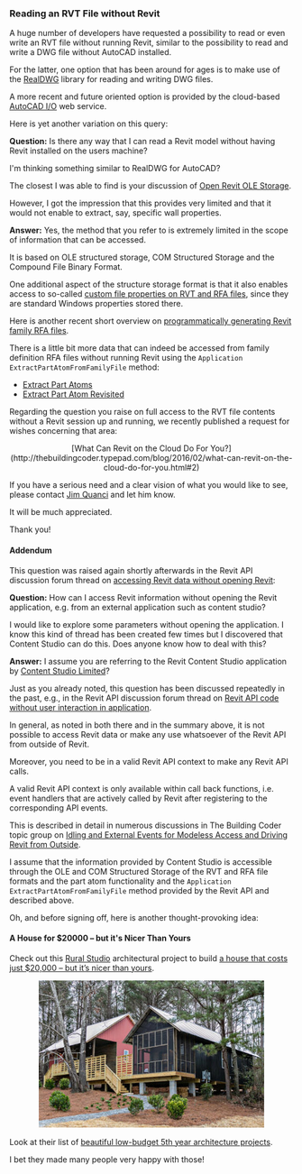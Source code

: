 <head>
<meta http-equiv="Content-Type" content="text/html; charset=utf-8">
<link rel="stylesheet" type="text/css" href="bc.css">
<script src="run_prettify.js" type="text/javascript"></script>
<!---
<script src="https://google-code-prettify.googlecode.com/svn/loader/run_prettify.js" type="text/javascript"></script>
-->
</head>

<!---

11545374 [Import data from rvt file - similar to RealDWG]

#dotnet #csharp
#fsharp #python
#grevit
#responsivedesign #typepad
#ah8 #augi #dotnet
#stingray #rendering
#3dweb #3dviewAPI #html5 #threejs #webgl #3d #mobile #vr #ecommerce
#Markdown #Fusion360 #Fusion360Hackathon
#javascript
#RestSharp #restAPI
#mongoosejs #mongodb #nodejs
#rtceur
#xaml
#3dweb #a360 #3dwebaccel #webgl @adskForge
@AutodeskReCap @Adsk3dsMax
#revitAPI #bim #aec #3dwebcoder #adsk #adskdevnetwrk @jimquanci @keanw
#au2015 #rtceur
#eraofconnection
#RMS @researchdigisus
@adskForge #3dwebaccel
#a360

Revit API, Jeremy Tammik, akn_include

Reading an RVT File without Revit #revitAPI #3dwebcoder @AutodeskRevit #bim #aec #adsk #adskdevnetwrk

A huge number of developers have requested a possibility to read or even write an RVT file without running Revit, similar to the possibility to read and write a DWG file without AutoCAD installed. For the latter, one option that has been around for ages is to make use of the RealDWG library for reading and writing DWG files. A more recent and future oriented option is provided by the cloud-based AutoCAD I/O web service. Here is yet another variation on this query &ndash; Question: Is there any way that I can read a Revit model without having Revit installed on the users machine? ...

-->

### Reading an RVT File without Revit

A huge number of developers have requested a possibility to read or even write an RVT file without running Revit, similar to the possibility to read and write a DWG file without AutoCAD installed.

For the latter, one option that has been around for ages is to make use of the [RealDWG](http://www.autodesk.com/realdwg) library for reading and writing DWG files.

A more recent and future oriented option is provided by the cloud-based [AutoCAD I/O](http://autocad.io) web service.

Here is yet another variation on this query:

**Question:** Is there any way that I can read a Revit model without having Revit installed on the users machine?

I'm thinking something similar to RealDWG for AutoCAD?

The closest I was able to find is your discussion
of [Open Revit OLE Storage](http://thebuildingcoder.typepad.com/blog/2010/06/open-revit-ole-storage.html).

However, I got the impression that this provides very limited and that it would not enable to extract, say, specific wall properties.

**Answer:** Yes, the method that you refer to is extremely limited in the scope of information that can be accessed.

It is based on OLE structured storage, COM Structured Storage and the Compound File Binary Format.

One additional aspect of the structure storage format is that it also enables access to
so-called [custom file properties on RVT and RFA files](http://thebuildingcoder.typepad.com/blog/2015/09/lunar-eclipse-and-custom-file-properties.html#3),
since they are standard Windows properties stored there.

Here is another recent short overview
on [programmatically generating Revit family RFA files](http://thebuildingcoder.typepad.com/blog/2015/06/getting-started-creating-families-and-rfa-files.html#4).

There is a little bit more data that can indeed be accessed from family definition RFA files without running Revit using the `Application` `ExtractPartAtomFromFamilyFile` method:

<!--- 0248 0448 -->

- [Extract Part Atoms](http://thebuildingcoder.typepad.com/blog/2009/11/extract-part-atoms.html)
- [Extract Part Atom Revisited](http://thebuildingcoder.typepad.com/blog/2010/09/extract-part-atom-revisited.html)

Regarding the question you raise on full access to the RVT file contents without a Revit session up and running, we recently published a request for wishes concerning that area:

<center>
[What Can Revit on the Cloud Do For You?](http://thebuildingcoder.typepad.com/blog/2016/02/what-can-revit-on-the-cloud-do-for-you.html#2)
</center>

If you have a serious need and a clear vision of what you would like to see, please contact [Jim Quanci](mailto:jim.quanci@autodesk.com) and let him know.

It will be much appreciated.

Thank you!

#### <a name="1"></a>Addendum

This  question was raised again shortly afterwards in the Revit API discussion forum thread
on [accessing Revit data without opening Revit](http://forums.autodesk.com/t5/revit-api/accessing-revit-data-without-open-revit/td-p/6217928):

**Question:** How can I access Revit information without opening the Revit application, e.g. from an external application such as content studio?

I would like to explore some parameters without opening the application.
I know this kind of thread has been created few times but I discovered that Content Studio can do this.
Does anyone know how to deal with this?

**Answer:** I assume you are referring to the Revit Content Studio application by [Content Studio Limited](http://contentstudioltd.com)?

Just as you already noted, this question has been discussed repeatedly in the past, e.g., in the Revit API discussion forum thread
on [Revit API code without user interaction in application](http://forums.autodesk.com/t5/revit-api/revit-api-code-without-user-interaction-in-application/m-p/5989301).

In general, as noted in both there and in the summary above, it is not possible to access Revit data or make any use whatsoever of the Revit API from outside of Revit.

Moreover, you need to be in a valid Revit API context to make any Revit API calls.

A valid Revit API context is only available within call back functions, i.e. event handlers that are actively called by Revit after registering to the corresponding API events.

This is described in detail in numerous discussions in The Building Coder topic group
on [Idling and External Events for Modeless Access and Driving Revit from Outside](http://thebuildingcoder.typepad.com/blog/about-the-author.html#5.28).

I assume that the information provided by Content Studio is accessible through the OLE and COM Structured Storage of the RVT and RFA file formats and the part atom functionality and the `Application` `ExtractPartAtomFromFamilyFile` method provided by the Revit API and described above.



Oh, and before signing off, here is another thought-provoking idea:

#### <a name="2"></a>A House for $20000 &ndash; but it's Nicer Than Yours

Check out this [Rural Studio](http://www.ruralstudio.org) architectural project to
build [a house that costs just $20,000 &ndash; but it’s nicer than yours](http://www.fastcoexist.com/3056129/this-house-costs-just-20000-but-its-nicer-than-yours/1).

<center>
<img src="img/20k_house.jpg" alt="20k house" width="400">
</center>

Look at their list of [beautiful low-budget 5th year architecture projects](http://www.ruralstudio.org/projects.html).

I bet they made many people very happy with those!
